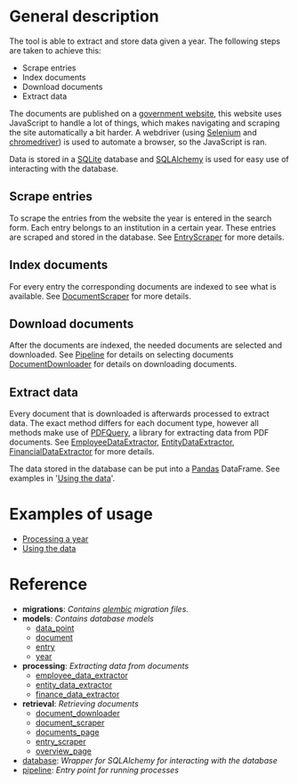 # General description

The tool is able to extract and store data given a year. The following steps are taken to achieve this:
* Scrape entries
* Index documents
* Download documents
* Extract data

The documents are published on a [government website](https://www.desan.nl/net/DoSearch/Search.aspx), this website uses JavaScript to handle a lot of things, which makes navigating and scraping the site automatically a bit harder. A webdriver (using [Selenium](https://selenium-python.readthedocs.io/installation.html#introduction) and [chromedriver](http://chromedriver.chromium.org/)) is used to automate a browser, so the JavaScript is ran.

Data is stored in a [SQLite](https://www.sqlite.org/index.html) database and [SQLAlchemy](https://www.sqlalchemy.org/) is used for easy use of interacting with the database.

## Scrape entries
To scrape the entries from the website the year is entered in the search form. Each entry belongs to an institution in a certain year. These entries are scraped and stored in the database. See [EntryScraper](reference/retrieval/entry_scraper.md) for more details.

## Index documents
For every entry the corresponding documents are indexed to see what is available. See [DocumentScraper](reference/retrieval/document_scraper.md) for more details.

## Download documents
After the documents are indexed, the needed documents are selected and downloaded. See [Pipeline](reference/pipeline.md) for details on selecting documents [DocumentDownloader](reference/retrieval/document_downloader.md) for details on downloading documents.

## Extract data
Every document that is downloaded is afterwards processed to extract data. The exact method differs for each document type, however all methods make use of [PDFQuery](https://github.com/jcushman/pdfquery), a library for extracting data from PDF documents. See [EmployeeDataExtractor](reference/processing/employee_data_extractor.md), [EntityDataExtractor](reference/processing/entity_data_extractor.md), [FinancialDataExtractor](reference/processing/financial_data_extractor.md) for more details.

The data stored in the database can be put into a [Pandas](https://pandas.pydata.org/) DataFrame. See examples in '[Using the data](examples/using_the_data.md)'.

# Examples of usage

- [Processing a year](examples/processing_a_year.md)
- [Using the data](examples/using_the_data.md)

# Reference

- **migrations**: *Contains [alembic](https://alembic.sqlalchemy.org/en/latest/) migration files.*
- **models**: *Contains database models*
    - [data_point](reference/models/data_point.md)
    - [document](reference/models/document.md)
    - [entry](reference/models/entry.md)
    - [year](reference/models/year.md)
- **processing**: *Extracting data from documents*
    - [employee_data_extractor](reference/processing/employee_data_extractor.md)
    - [entity_data_extractor](reference/processing/entity_data_extractor.md)
    - [finance_data_extractor](reference/processing/finance_data_extractor.md)
- **retrieval**: *Retrieving documents*
    - [document_downloader](reference/retrieval/document_downloader.md)
    - [document_scraper](reference/retrieval/document_scraper.md)
    - [documents_page](reference/retrieval/document_scraper.md)
    - [entry_scraper](reference/retrieval/entry_scraper.md)
    - [overview_page](reference/retrieval/overview_page.md)
- [database](reference/database.md): *Wrapper for SQLAlchemy for interacting with the database*
- [pipeline](reference/pipeline.md): *Entry point for running processes*
